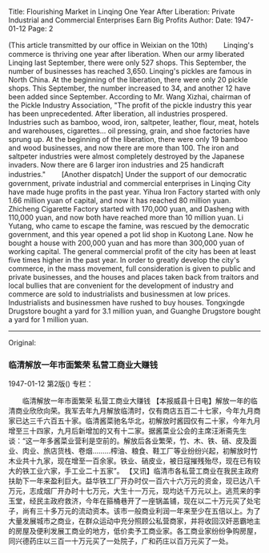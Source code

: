 Title: Flourishing Market in Linqing One Year After Liberation: Private Industrial and Commercial Enterprises Earn Big Profits
Author:
Date: 1947-01-12
Page: 2

(This article transmitted by our office in Weixian on the 10th)
　　Linqing's commerce is thriving one year after liberation. When our army liberated Linqing last September, there were only 527 shops. This September, the number of businesses has reached 3,650. Linqing's pickles are famous in North China. At the beginning of the liberation, there were only 20 pickle shops. This September, the number increased to 34, and another 12 have been added since September. According to Mr. Wang Xizhai, chairman of the Pickle Industry Association, "The profit of the pickle industry this year has been unprecedented. After liberation, all industries prospered. Industries such as bamboo, wood, iron, saltpeter, leather, flour, meat, hotels and warehouses, cigarettes... oil pressing, grain, and shoe factories have sprung up. At the beginning of the liberation, there were only 19 bamboo and wood businesses, and now there are more than 100. The iron and saltpeter industries were almost completely destroyed by the Japanese invaders. Now there are 6 larger iron industries and 25 handicraft industries."
　　[Another dispatch] Under the support of our democratic government, private industrial and commercial enterprises in Linqing City have made huge profits in the past year. Yihua Iron Factory started with only 1.66 million yuan of capital, and now it has reached 80 million yuan. Zhicheng Cigarette Factory started with 170,000 yuan, and Dasheng with 110,000 yuan, and now both have reached more than 10 million yuan. Li Yutang, who came to escape the famine, was rescued by the democratic government, and this year opened a pot lid shop in Kuotong Lane. Now he bought a house with 200,000 yuan and has more than 300,000 yuan of working capital. The general commercial profit of the city has been at least five times higher in the past year. In order to greatly develop the city's commerce, in the mass movement, full consideration is given to public and private businesses, and the houses and places taken back from traitors and local bullies that are convenient for the development of industry and commerce are sold to industrialists and businessmen at low prices. Industrialists and businessmen have rushed to buy houses. Tongxingde Drugstore bought a yard for 3.1 million yuan, and Guanghe Drugstore bought a yard for 1 million yuan.



<hr /> 

Original: 


### 临清解放一年市面繁荣  私营工商业大赚钱

1947-01-12
第2版()
专栏：

　　临清解放一年市面繁荣
    私营工商业大赚钱
    【本报威县十日电】解放一年的临清商业欣欣向荣。我军去年九月解放临清时，仅有商店五百二十七家，今年九月商家已达三千六百五十家。临清酱菜驰名华北，初解放时酱园仅有二十家，今年九月增至三十四家，九月后新增加的又有十二家。据酱菜业公会的主席汪淅斋先生谈：“这一年多酱菜业营利是空前的。解放后各业繁荣，竹、木、铁、硝、皮及面业、肉业、旅店货栈、卷烟………榨油、粮食、鞋工厂等业纷纷兴起，初解放时竹木业共十九家，现在增至一百余家。铁业、硝皮业，被日寇摧残殆尽，现在已有较大的铁工业六家，手工业二十五家”。
    【又讯】临清市各私营工商业在我民主政府扶助下一年来盈利巨大。益华铁工厂开办时仅一百六十六万元的资金，现已达八千万元，志成烟厂开办时十七万元，大生十一万元，现均达千万元以上。逃荒来的李玉堂，经民主政府救济，今年在箍桶巷开了一座锅盖铺，现在以二十万元买了处宅子，尚有三十多万元的流动资本。该市一般商业利润一年来至少在五倍以上。为了大量发展城市之商业，在群众运动中充分照顾公私营商家，并将收回汉奸恶霸地主的房屋及便利发展工商业的地方，低价卖予工商业家。各工商业家纷纷争购房屋，同兴德药庄以三百一十万元买了一处院子，广和药庄以百万元买了一处。
